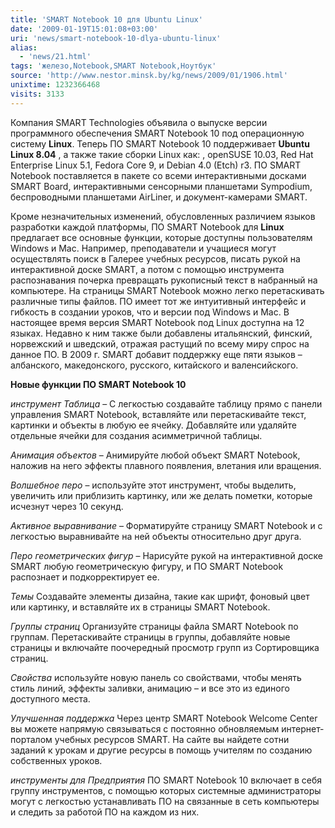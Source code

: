 ```yaml
---
title: 'SMART Notebook 10 для Ubuntu Linux'
date: '2009-01-19T15:01:08+03:00'
uri: 'news/smart-notebook-10-dlya-ubuntu-linux'
alias: 
  - 'news/21.html'
tags: 'железо,Notebook,SMART Notebook,Ноутбук'
source: 'http://www.nestor.minsk.by/kg/news/2009/01/1906.html'
unixtime: 1232366468
visits: 3133
---
```

Компания SMART Technologies объявила о выпуске версии программного обеспечения SMART Notebook 10 под операционную систему **Linux**. Теперь ПО SMART Notebook 10 поддерживает **Ubuntu Linux 8.04** , а также такие сборки Linux как: , openSUSE 10.03, Red Hat Enterprise Linux 5.1, Fedora Core 9, и Debian 4.0 (Etch) r3. ПО SMART Notebook поставляется в пакете со всеми интерактивными досками SMART Board, интерактивными сенсорными планшетами Sympodium, беспроводными планшетами AirLiner, и документ-камерами SMART.

Кроме незначительных изменений, обусловленных различием языков разработки каждой платформы, ПО SMART Notebook для **Linux** предлагает все основные функции, которые доступны пользователям Windows и Mac. Например, преподаватели и учащиеся могут осуществлять поиск в Галерее учебных ресурсов, писать рукой на интерактивной доске SMART, а потом с помощью инструмента распознавания почерка превращать рукописный текст в набранный на компьютере. На страницы SMART Notebook можно легко перетаскивать различные типы файлов. ПО имеет тот же интуитивный интерфейс и гибкость в создании уроков, что и версии под Windows и Mac. В настоящее время версия SMART Notebook под Linux доступна на 12 языках. Недавно к ним также были добавлены итальянский, финский, норвежский и шведский, отражая растущий по всему миру спрос на данное ПО. В 2009 г. SMART добавит поддержку еще пяти языков – албанского, македонского, русского, китайского и валенсийского.

**Новые функции ПО SMART Notebook 10**

*инструмент Таблица* – С легкостью создавайте таблицу прямо с панели управления SMART Notebook, вставляйте или перетаскивайте текст, картинки и объекты в любую ее ячейку. Добавляйте или удаляйте отдельные ячейки для создания асимметричной таблицы.

*Анимация объектов* – Анимируйте любой объект SMART Notebook, наложив на него эффекты плавного появления, влетания или вращения.

*Волшебное перо* – используйте этот инструмент, чтобы выделить, увеличить или приблизить картинку, или же делать пометки, которые исчезнут через 10 секунд.

*Активное выравнивание* – Форматируйте страницу SMART Notebook и с легкостью выравнивайте на ней объекты относительно друг друга.

*Перо геометрических фигур* – Нарисуйте рукой на интерактивной доске SMART любую геометрическую фигуру, и ПО SMART Notebook распознает и подкорректирует ее.

*Темы*  Создавайте элементы дизайна, такие как шрифт, фоновый цвет или картинку, и вставляйте их в страницы SMART Notebook.

*Группы страниц*  Организуйте страницы файла SMART Notebook по группам. Перетаскивайте страницы в группы, добавляйте новые страницы и включайте поочередный просмотр групп из Сортировщика страниц.

*Свойства* используйте новую панель со свойствами, чтобы менять стиль линий, эффекты заливки, анимацию – и все это из единого доступного места.

*Улучшенная поддержка*  Через центр SMART Notebook Welcome Center вы можете напрямую связываться с постоянно обновляемым интернет-порталом учебных ресурсов SMART. На сайте вы найдете сотни заданий к урокам и другие ресурсы в помощь учителям по созданию собственных уроков.

*инструменты для Предприятия* ПО SMART Notebook 10 включает в себя группу инструментов, с помощью которых системные администраторы могут с легкостью устанавливать ПО на связанные в сеть компьютеры и следить за работой ПО на каждом из них.
